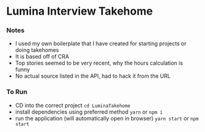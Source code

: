 # Lumina Interview Takehome

### Notes

- I used my own boilerplate that I have created for starting projects or doing takehomes
- It is based off of CRA
- Top stories seemed to be very recent, why the hours calculation is funny
- No actual source listed in the API, had to hack it from the URL

### To Run

- CD into the correct project `cd LuminaTakehome`
- install dependencies using preferred method `yarn` or `npm i`
- run the application (will automatically open in browser) `yarn start` or `npm start`
